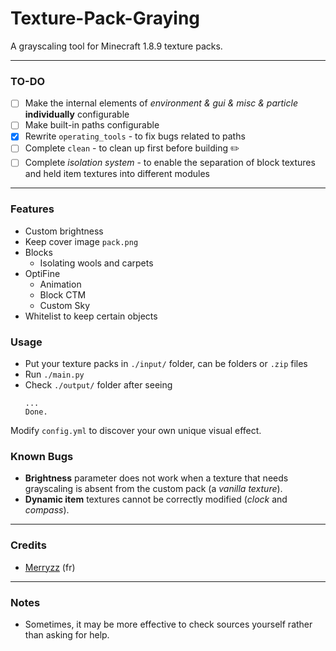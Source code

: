 # Texture-Pack-Graying
A grayscaling tool for Minecraft 1.8.9 texture packs.

------------
### TO-DO
- [ ] Make the internal elements of *environment & gui & misc & particle* **individually** configurable
- [ ] Make built-in paths configurable
- [x] Rewrite `operating_tools` - to fix bugs related to paths
- [ ] Complete `clean` - to clean up first before building ✏️
- [ ] Complete *isolation system* - to enable the separation of block textures and held item textures into different modules

---
### Features
- Custom brightness
- Keep cover image `pack.png`
- Blocks
  - Isolating wools and carpets
- OptiFine
  - Animation
  - Block CTM
  - Custom Sky
- Whitelist to keep certain objects

### Usage
* Put your texture packs in `./input/` folder, can be folders or `.zip` files
* Run `./main.py` 
* Check `./output/` folder after seeing
  ```
  ...
  Done.
  ```
Modify `config.yml` to discover your own unique visual effect.

### Known Bugs
- **Brightness** parameter does not work when a texture that needs grayscaling is absent from the custom pack (a _vanilla_ _texture_).
- **Dynamic item** textures cannot be correctly modified (_clock_ and _compass_).  

---
### Credits
* [Merryzz](https://www.youtube.com/@Merryzz) (fr) 

------------
### Notes
- Sometimes, it may be more effective to check sources yourself rather than asking for help.
